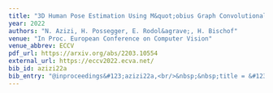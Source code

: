 ```yaml
---
title: "3D Human Pose Estimation Using M&quot;obius Graph Convolutional Networks"
year: 2022
authors: "N. Azizi, H. Possegger, E. Rodol&agrave;, H. Bischof"
venue: "In Proc. European Conference on Computer Vision"
venue_abbrev: ECCV
pdf_url: https://arxiv.org/abs/2203.10554
external_url: https://eccv2022.ecva.net/
bib_id: azizi22a
bib_entry: "@inproceedings&#123;azizi22a,<br/>&nbsp;&nbsp;title = &#123;3D Human Pose Estimation Using M&#92;&quot;obius Graph Convolutional Networks&#125;,<br/>&nbsp;&nbsp;author = &#123;Niloofar Azizi and Horst Possegger and Emanuele Rodol&#92;`&#123;a&#125; and Horst Bischof&#125;,<br/>&nbsp;&nbsp;booktitle = &#123;Proc. European Conference on Computer Vision (ECCV)&#125;,<br/>&nbsp;&nbsp;year = &#123;2022&#125;<br/>&#125;"
---
```


